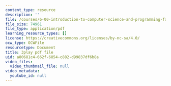 ```yaml
---
content_type: resource
description: ''
file: /courses/6-00-introduction-to-computer-science-and-programming-fall-2008/a80681c4662f6854c882d99837df6b8a_X6ilT3uUOBo.pdf
file_size: 74961
file_type: application/pdf
learning_resource_types: []
license: https://creativecommons.org/licenses/by-nc-sa/4.0/
ocw_type: OCWFile
resourcetype: Document
title: 3play pdf file
uid: a80681c4-662f-6854-c882-d99837df6b8a
video_files:
  video_thumbnail_file: null
video_metadata:
  youtube_id: null
---
```

